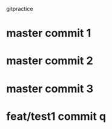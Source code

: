 gitpractice

master commit 1
===============
master commit 2
===============
master commit 3
===============
feat/test1 commit q
===============